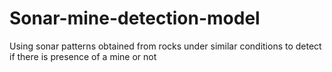 # Sonar-mine-detection-model
Using sonar patterns obtained from rocks under similar conditions to detect if there is presence of a mine or not
